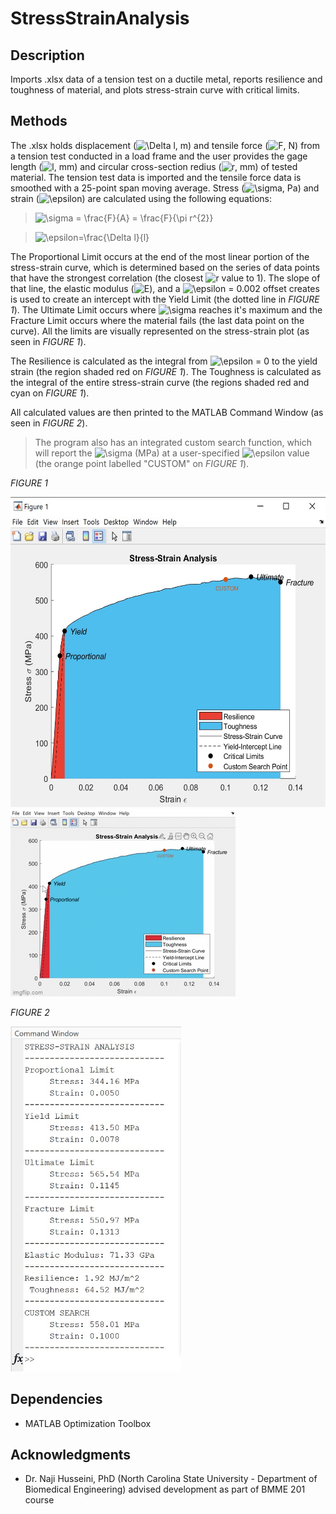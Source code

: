 # StressStrainAnalysis

## Description
Imports .xlsx data of a tension test on a ductile metal, reports resilience and toughness of material, and plots stress-strain curve with critical limits.

## Methods
The .xlsx holds displacement (<img src="https://latex.codecogs.com/svg.image?\Delta&space;l&space;" title="\Delta l " />, m) and tensile force (<img src="https://latex.codecogs.com/svg.image?F" title="F" />, N) from a tension test conducted in a load frame and the user provides the gage length (<img src="https://latex.codecogs.com/svg.image?l" title="l" />, mm) and circular cross-section redius (<img src="https://latex.codecogs.com/svg.image?r" title="r" />, mm) of tested material. The tension test data is imported and the tensile force data is smoothed with a 25-point span moving average. Stress (<img src="https://latex.codecogs.com/svg.image?\sigma&space;" title="\sigma " />, Pa) and strain (<img src="https://latex.codecogs.com/svg.image?\epsilon&space;" title="\epsilon " />) are calculated using the following equations:

> <img src="https://latex.codecogs.com/svg.image?\sigma&space;=&space;\frac{F}{A}&space;=&space;\frac{F}{\pi&space;r^{2}}" title="\sigma = \frac{F}{A} = \frac{F}{\pi r^{2}}" />

> <img src="https://latex.codecogs.com/svg.image?\epsilon=\frac{\Delta&space;l}{l}" title="\epsilon=\frac{\Delta l}{l}" />

The Proportional Limit occurs at the end of the most linear portion of the stress-strain curve, which is determined based on the series of data points that have the strongest correlation (the closest <img src="https://latex.codecogs.com/svg.image?r" title="r" /> value to 1). The slope of that line, the elastic modulus (<img src="https://latex.codecogs.com/svg.image?E" title="E" />), and a <img src="https://latex.codecogs.com/svg.image?\epsilon&space;" title="\epsilon " /> = 0.002 offset creates is used to create an intercept with the Yield Limit (the dotted line in *FIGURE 1*). The Ultimate Limit occurs where <img src="https://latex.codecogs.com/svg.image?\sigma&space;" title="\sigma " /> reaches it's maximum and the Fracture Limit occurs where the material fails (the last data point on the curve). All the limits are visually represented on the stress-strain plot (as seen in *FIGURE 1*).

The Resilience is calculated as the integral from <img src="https://latex.codecogs.com/svg.image?\epsilon&space;" title="\epsilon " /> = 0 to the yield strain (the region shaded red on *FIGURE 1*). The Toughness is calculated as the integral of the entire stress-strain curve (the regions shaded red and cyan on *FIGURE 1*).

All calculated values are then printed to the MATLAB Command Window (as seen in *FIGURE 2*).

> The program also has an integrated custom search function, which will report the <img src="https://latex.codecogs.com/svg.image?\sigma&space;" title="\sigma " /> (MPa) at a user-specified <img src="https://latex.codecogs.com/svg.image?\epsilon&space;" title="\epsilon " /> value (the orange point labelled "CUSTOM" on *FIGURE 1*).

*FIGURE 1*

<img src="https://github.com/arzafiruddin/StressStrainAnalysis/blob/7898f030e5eabce36953d565ac7babe2031e425b/readme_assets/stressstrainplot.jpg" width="559" height="496">
<img src="https://github.com/arzafiruddin/StressStrainAnalysis/blob/2c4ca101e118358eef7e2e8c5f4fb46fd07636f1/readme_assets/stressstrainzoomgif.gif">

*FIGURE 2*

<img src="https://github.com/arzafiruddin/StressStrainAnalysis/blob/7898f030e5eabce36953d565ac7babe2031e425b/readme_assets/stressstrainanalysis.jpg" width="273" height="552">

## Dependencies
- MATLAB Optimization Toolbox

## Acknowledgments
- Dr. Naji Husseini, PhD (North Carolina State University - Department of Biomedical Engineering) advised development as part of BMME 201 course
